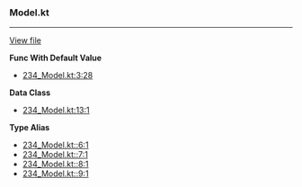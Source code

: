 ### Model.kt
---
[View file](files/234_Model.kt)

**Func With Default Value**

 - [234_Model.kt:3:28](files/234_Model.kt#L3:)

**Data Class**

 - [234_Model.kt:13:1](files/234_Model.kt#L13)

**Type Alias**

 - [234_Model.kt::6:1](files/234_Model.kt#L:6)
 - [234_Model.kt::7:1](files/234_Model.kt#L:7)
 - [234_Model.kt::8:1](files/234_Model.kt#L:8)
 - [234_Model.kt::9:1](files/234_Model.kt#L:9)
